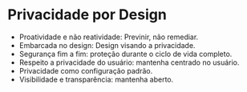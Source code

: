 # Privacidade por Design

- Proatividade e não reatividade: Previnir, não remediar.
- Embarcada no design: Design visando a privacidade.
- Segurança fim a fim: proteção durante o ciclo de vida completo.
- Respeito a privacidade do usuário: mantenha centrado no usuário.
- Privacidade como configuração padrão.
- Visibilidade e transparência: mantenha aberto.